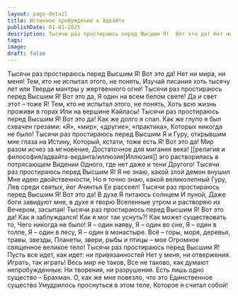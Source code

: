 ```yaml
---
layout: page-detail
title: Истинное пробуждение к Адвайте
publishDate: 01-01-2025
description: Тысячи раз простираюсь перед Высшим Я!  Вот это да! Нет ни мира, ни меня!  Тем, кто не испытал этого, не понять,  Изучай писания хоть тысячу лет или  Тверди мантры у жертвенного огня!  Тысячи раз простираюсь перед Высшим Я!  Вот это да, Я один на всем белом свете!
tags:
image:
draft: false
---
```

Тысячи раз простираюсь перед Высшим Я!  Вот это да! Нет ни мира, ни меня!  Тем, кто не испытал этого, не понять,  Изучай писания хоть тысячу лет или  Тверди мантры у жертвенного огня!  Тысячи раз простираюсь перед Высшим Я!  Вот это да, Я один на всем белом свете!  Да и свет этот – тоже Я!  Тем, кто не испытал этого, не понять,  Хоть всю жизнь проживи в горах  Или на вершине Кайласы!  Тысячи раз простираюсь перед Высшим Я!  Вот это да! Как же долго я спал.  Как же глупо я был схвачен грезами:  «Я», «мир», «другие», «практика»,  Которых никогда не было!  Тысячи раз простираюсь перед Высшим Я и  Гуру, открывшим мне глаза на Истину,  Который, кстати, тоже есть Я!  Вот это да! Мир разом исчез за мгновение,  Достаточное для мигания века!  [[религия и философия/адвайта-веданта/иллюзия|Иллюзия]] эго растворилась в потрясающем  Видении Одного, где нет даже и тени  Другого!  Тысячи раз простираюсь перед Высшим Я!  Я не знаю, какой злой демон внушил  Мне идею двойственности,  Но я точно знаю, какой великолепный Гуру,  Лев среди святых, йог Ачинтья  Ее рассеял!  Тысячи раз простираюсь перед Высшим Я!  Вот это да! В духе Я питаюсь солнцем  И луной,  Даже боги завидуют мне, в духе я творю  Вселенные утром и растворяю их  Вечером, засыпая!  Тысячи раз простираюсь перед Высшим Я!  Вот это да! Как я заблуждался!  Как я мог так уснуть?! Как может существовать то,  Чего никогда не было!  Я – один наяву, Я – один во сне,  Я – один в толпе, Я – один в лесу,  Я – один в монастыре.  Всё – горы, моря, деревья, травы, звезды,  Планеты, звери, рыбы и птицы – мое  Огромное священное великое тело!  Тысячи раз простираюсь перед Высшим Я!  Пусть все идет, как идет: ни привязанностей  Нет у меня, ни отвержения.  Играть, так играть! Весь мир не таков,  Все не таково, как думают непробужденные:  Ни творения, ни разрушения.  Есть лишь одно существо – Брахман.  О, как же мне повезло, что это  Единственное существо  Умудрилось проснуться в этом теле,  Которое я считал собой!